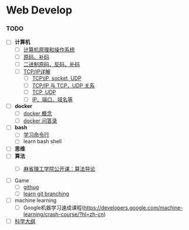 # Web Develop

### TODO
- [ ] **计算机**
  - [ ] [计算机原理和操作系统](http://domicat.me/daily-notes-computer-theory/)
  - [ ] [原码、补码](http://www.cnblogs.com/zhangziqiu/archive/2011/03/30/ComputerCode.html)
  - [ ] [二进制原码、反码、补码](https://jcchan23.github.io/2016/07/12/%E4%BA%8C%E8%BF%9B%E5%88%B6%E5%8F%8D%E7%A0%81%E6%B1%82%E5%92%8C%E8%BF%90%E7%AE%97/)
  - [ ] [TCP/IP详解](http://www.52im.net/topic-tcpipvol1.html)
    - [ ] [TCP\IP, socket, UDP](https://www.jianshu.com/p/219eb040479b)
    - [ ] [TCP/IP 与 TCP，UDP 关系](https://zhuanlan.zhihu.com/p/24860273)
    - [ ] [TCP, UDP](https://blog.csdn.net/Li_Ning_/article/details/52117463)
    - [ ] [IP、端口、域名等](https://blog.csdn.net/tham_/article/details/41949815)
- [ ] **docker**
  - [ ] [docker 概念](https://yeasy.gitbooks.io/docker_practice/appendix/command/#%E4%B8%80%E5%BC%A0%E5%9B%BE%E6%80%BB%E7%BB%93-docker-%E7%9A%84%E5%91%BD%E4%BB%A4)
  - [ ] [docker 问答录](https://blog.lab99.org/post/docker-2016-07-14-faq.html#su-zhu-ru-guo-he-rong-qi-xi-tong-bu-tong-de-hua-na-bu-shi-he-xu-ni-ji-yi-yang-yi-ceng-ceng-de-diao-yong-na-me-docker-he-xu-ni-ji-huan-you-shi-me-chai-bie)
- [ ] **bash**
  - [ ] [学习命令行](https://github.com/xitu/front-end-handbook-2018/blob/zh-Hans/learning/cli.md)
  - [ ] learn bash shell
- [ ] **思维**
- [ ] **算法**
  - [ ] [麻省理工学院公开课：算法导论](http://open.163.com/special/opencourse/algorithms.html)
  
  
- [ ] Game
  - [ ] [githug](https://github.com/Gazler/githug)
  - [ ] [learn git branching](https://learngitbranching.js.org/)

- [ ] machine learning
  - [ ] Google机器学习速成课程(https://developers.google.com/machine-learning/crash-course/?hl=zh-cn)

- [ ] [科学大纲](https://zh.wikipedia.org/wiki/%E7%A7%91%E5%AD%A6%E5%A4%A7%E7%BA%B2)
